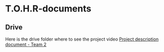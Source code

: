# T.O.H.R-documents

## Drive
Here is the drive folder where to see the project video
[Project description document - Team 2](https://drive.google.com/drive/u/1/folders/1nfJvvLZ-XcFIx445rsK6M35NgumOfuhI)
